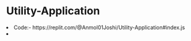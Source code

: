 # Utility-Application
<li>Code:- https://replit.com/@Anmol01Joshi/Utility-Application#index.js</li>
<li><Demo:-https://replit.com/@Anmol01Joshi/Utility-Application?lite=1&outputonly=1/li>
